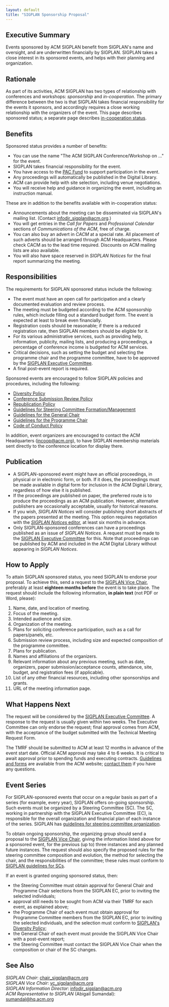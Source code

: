 ```yaml
---
layout: default
title: "SIGPLAN Sponsorship Proposal"
---
```

Executive Summary
-----------------

Events sponsored by ACM SIGPLAN benefit from SIGPLAN's name and
oversight, and are underwritten financially by SIGPLAN. SIGPLAN takes
a close interest in its sponsored events, and helps with their
planning and organization.

Rationale
---------

As part of its activities, ACM SIGPLAN has two types of relationship
with conferences and workshops: *sponsorship* and *in-cooperation*. The
primary difference between the two is that SIGPLAN takes financial
responsibility for the events it sponsors, and accordingly requires 
a close working relationship with the organizers of the event. This page
describes sponsored status; a separate page describes
[in-cooperation status](/Resources/Proposals/Cooperated).  

Benefits
--------

Sponsored status provides a number of benefits:

- You can use the name "The ACM SIGPLAN Conference/Workshop on ..." for
  the event.
- SIGPLAN takes financial responsibility for the event.
- You have access to the [PAC Fund](/PAC)
  to support participation in the event.
- Any proceedings will automatically be published in the Digital Library.
- ACM can provide help with site selection, including venue negotiations.
- You will receive help and guidance in organizing the event,
  including an instruction manual.

These are in addition to the benefits available with in-cooperation status:

- Announcements about the meeting can be disseminated via
  SIGPLAN's mailing list. (Contact
  [infodir\_sigplan@acm.org](mailto:infodir_sigplan@acm.org?subject=SIGPLAN%20Mailing%20List).)
- You will get entries in the _Call for Papers_
  and _Professional Calendar_ sections of _Communications of the ACM_, free of charge.
- You can also buy an advert in _CACM_ at a special rate. All placement
  of such adverts should be arranged through ACM Headquarters. Please
  check CACM as to the lead time required. Discounts on ACM mailing
  lists are also available.
- You will also have space reserved in _SIGPLAN Notices_ for the final report
  summarizing the meeting.

Responsibilities
----------------

The requirements for SIGPLAN sponsored status
include the following:

- The event must have an open call for participation and a clearly
  documented evaluation and review process.
- The meeting must be budgeted according to the ACM sponsorship rules,
  which include filling out a standard budget form. The event is
  expected at least to break even financially.
- Registration costs should be reasonable; if there is a reduced
  registration rate, then SIGPLAN members should be eligible for it.
- For its various administrative services, such as providing help,
  information, publicity, mailing lists, and producing a proceedings,
  a percentage of conference income is budgeted for ACM services.
- Critical decisions, such as setting the budget and selecting the
  programme chair and the programme committee, have to be approved by
  the [SIGPLAN Executive Committee](/ContactUs).
- A final post-event report is required.  

Sponsored events are encouraged to follow
SIGPLAN policies and procedures, including the following:

- [Diversity Policy](/Resources/Policies/Diversity)
- [Conference Submission Review Policy](/Resources/Policies/Review)
- [Republication Policy](/Resources/Policies/Republication)
- [Guidelines for Steering Committee Formation/Management](/Resources/Guidelines/SCommittee)
- [Guidelines for the General Chair](/Resources/Guidelines/GenChair)
- [Guidelines for the Programme Chair](/Resources/Guidelines/ProChair)
- [Code of Conduct Policy](/Resources/Policies/CodeOfConduct/)

In addition, event organizers are encouraged to contact the ACM
Headquarters ([incoop@acm.org](mailto:incoop@acm.org)), to have
SIGPLAN membership materials sent directly to the conference
location for display there.   

Publication
-----------

-   A SIGPLAN-sponsored event might have an official
    proceedings, in physical or in electronic form, or both. If it
    does, the proceedings must be made available in digital form for
    inclusion in the ACM Digital Library, regardless of how else it is
    published.  
-   If the proceedings are published on paper, the preferred route
    is to produce the proceedings as an ACM publication. However,
    alternative publishers are occasionally acceptable, usually for
    historical reasons.  
-   If you wish, _SIGPLAN Notices_ will consider publishing short
    abstracts of the papers presented at the meeting. This option
    requires negotiation with the 
    [_SIGPLAN Notices_ editor](mailto:infodir_sigplan@acm.org),
    at least six months in advance.  
-   Only SIGPLAN-sponsored conferences can have a proceedings
    published as an issue of _SIGPLAN Notices_. A request must be made to the
    [SIGPLAN Executive Committee](/ContactUs) for this. Note that
    proceedings can be published by ACM and included in the ACM Digital
    Library without appearing in _SIGPLAN Notices_.

How to Apply
------------

To attain SIGPLAN sponsored status, you need SIGPLAN to endorse your proposal.
To achieve this, send a request to the
[SIGPLAN Vice Chair](mailto:vc_sigplan@acm.org),
preferably at least **eighteen months before** the event is to take
place. The request should include the following information, **in plain text** (not PDF or Word, please):

1.  Name, date, and location of meeting.
2.  Focus of the meeting.
3.  Intended audience and size.
4.  Organization of the meeting.
5.  Plans for soliciting conference participation, such as a call
    for papers/panels, etc.
6.  Submission review process, including size and expected
    composition of the programme committee.
7.  Plans for publication.
8.  Names and affiliations of the organizers.
9.  Relevant information about any previous meeting,
    such as date, organizers, paper submission/acceptance counts,
    attendance, site, budget, and registration fees
    (if applicable).
10. List of any other financial resources, including other
    sponsorships and grants.
11. URL of the meeting information page.  

What Happens Next
-----------------

The request will be considered by the
[SIGPLAN Executive Committee](/ContactUs). A response to
the request is usually given within two weeks. The Executive Committee
can only endorse the request; final approval
comes from ACM, with the acceptance of the budget submitted with the
Technical Meeting Request Form.

The TMRF should be submitted to ACM at least 12 months in advance of
the event start date. Official ACM approval may take 4 to 6 weeks. It
is critical to await approval prior to spending funds and executing
contracts.
[Guidelines and forms](http://www.acm.org/sigs/volunteer_resources/conference_manual/manual_read_me)
are available from the ACM website; 
[contact them](mailto:paf_tmrf@acm.org) if you have any questions.


Event Series
------------

For SIGPLAN-sponsored events that occur on a
regular basis as part of a series (for example, every year),
SIGPLAN offers on-going sponsorship. Such events must be
organized by a Steering Committee (SC). The SC, working
in partnership with the SIGPLAN Executive Committee (EC), is
responsible for the overall organization and financial plan of each
instance of the series. SIGPLAN has
[guidelines for steering committee organization](/Resources/Guidelines/SCommittee).  

To obtain ongoing sponsorship, the organizing group should send a
proposal to the [SIGPLAN Vice Chair](mailto:vc_sigplan@acm.org),
giving the information listed above for a sponsored event, for the
previous (up to) three instances and any planned future instances.
The request should also specify the proposed rules for the steering
committee composition and evolution, the method for selecting the
chair, and the responsibilities of the committee; these rules must
conform to [SIGPLAN guidelines for SCs](http://www.sigplan.org/Resources/Guidelines/SCommittee).

If an event is granted ongoing sponsored status, then:

-   the Steering Committee must obtain approval for General Chair and
    Programme Chair selections from the SIGPLAN EC, prior to inviting the
    selected individuals;
-   approval still needs to be sought from ACM via their TMRF for each event,
    as explained above;
-   the Programme Chair of each event must obtain
    approval for Programme Committee members from the SIGPLAN EC, prior
    to inviting the selected individuals, and the selection must conform to
    [SIGPLAN's Diversity Policy](/Resources/Policies/Diversity);
-   the General Chair of each event must provide the SIGPLAN Vice
    Chair with a post-event report;
-   the Steering Committee must contact the SIGPLAN Vice Chair when
    the composition or chair of the SC changes.  

See Also
--------

_SIGPLAN Chair_:
[chair\_sigplan@acm.org](mailto:chair_sigplan@acm.org)  
_SIGPLAN Vice Chair_:
[vc\_sigplan@acm.org](mailto:vc_sigplan@acm.org)  
_SIGPLAN Information Director_:
[infodir\_sigplan@acm.org](mailto:infodir_sigplan@acm.org?subject=Conference%20Information)  
_ACM Representative to SIGPLAN_ (Abigail Sumandal):
[sumandal@hq.acm.org](mailto:sumandal@hq.acm.org)
